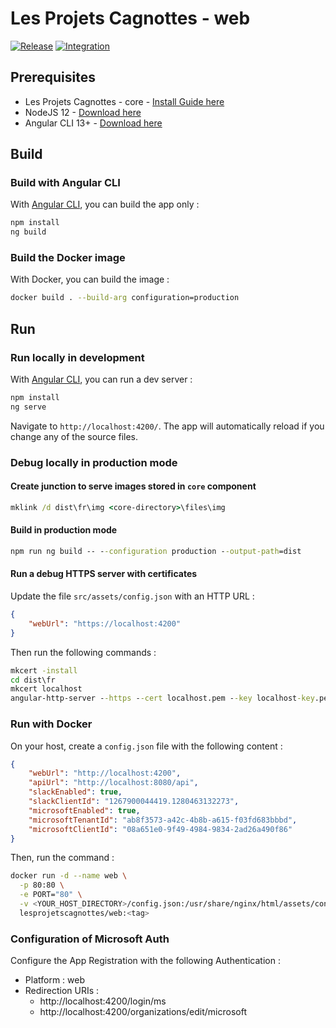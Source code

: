 # Les Projets Cagnottes - web

[![Release](https://github.com/les-projets-cagnottes/web/workflows/Release/badge.svg)](https://github.com/les-projets-cagnottes/web/actions?query=workflow%3ARelease)
[![Integration](https://github.com/les-projets-cagnottes/web/workflows/Integration/badge.svg)](https://github.com/les-projets-cagnottes/web/actions?query=workflow%3AIntegration) 

## Prerequisites

- Les Projets Cagnottes - core - [Install Guide here](https://github.com/les-projets-cagnottes/core#getting-started)
- NodeJS 12 - [Download here](https://nodejs.org)
- Angular CLI 13+ - [Download here](https://cli.angular.io)

## Build

### Build with Angular CLI

With [Angular CLI](https://github.com/angular/angular-cli), you can build the app only :

```bash
npm install
ng build
```

### Build the Docker image

With Docker, you can build the image :

```bash
docker build . --build-arg configuration=production
```

## Run

### Run locally in development

With [Angular CLI](https://github.com/angular/angular-cli), you can run a dev server :

```bash
npm install
ng serve
```

Navigate to `http://localhost:4200/`. The app will automatically reload if you change any of the source files.

### Debug locally in production mode

#### Create junction to serve images stored in `core` component

```cmd
mklink /d dist\fr\img <core-directory>\files\img
```

#### Build in production mode

```cmd
npm run ng build -- --configuration production --output-path=dist
```

#### Run a debug HTTPS server with certificates

Update the file `src/assets/config.json` with an HTTP URL :

```json
{
    "webUrl": "https://localhost:4200"
}
```

Then run the following commands :

```cmd
mkcert -install
cd dist\fr
mkcert localhost
angular-http-server --https --cert localhost.pem --key localhost-key.pem -p 4200
```

### Run with Docker

On your host, create a `config.json` file with the following content :

```json
{
    "webUrl": "http://localhost:4200",
    "apiUrl": "http://localhost:8080/api",
    "slackEnabled": true,
    "slackClientId": "1267900044419.1280463132273",
    "microsoftEnabled": true,
    "microsoftTenantId": "ab8f3573-a42c-4b8b-a615-f03fd683bbbd",
    "microsoftClientId": "08a651e0-9f49-4984-9834-2ad26a490f86"
}
```

Then, run the command :

```bash
docker run -d --name web \
  -p 80:80 \
  -e PORT="80" \
  -v <YOUR_HOST_DIRECTORY>/config.json:/usr/share/nginx/html/assets/config.json \
  lesprojetscagnottes/web:<tag>
```

### Configuration of Microsoft Auth

Configure the App Registration with the following Authentication :

- Platform : web
- Redirection URIs :
  * http://localhost:4200/login/ms
  * http://localhost:4200/organizations/edit/microsoft
